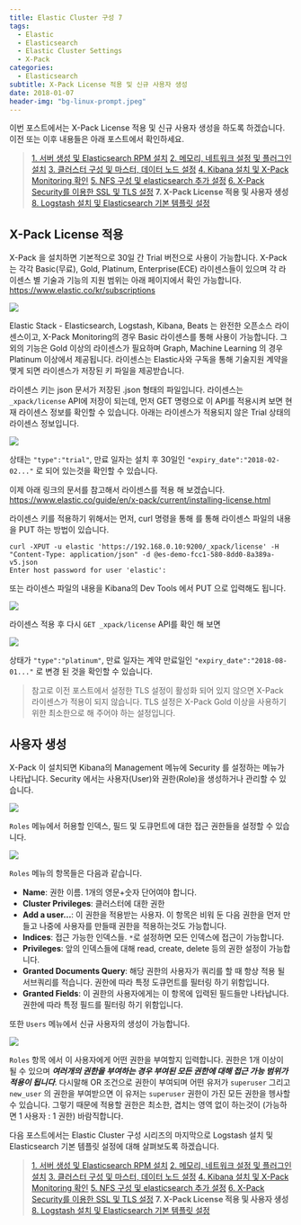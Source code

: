 ```yaml
---
title: Elastic Cluster 구성 7
tags:
  - Elastic
  - Elasticsearch
  - Elastic Cluster Settings
  - X-Pack
categories:
  - Elasticsearch
subtitle: X-Pack License 적용 및 신규 사용자 생성
date: 2018-01-07
header-img: "bg-linux-prompt.jpeg"
---
```


이번 포스트에서는 X-Pack License 적용 및 신규 사용자 생성을 하도록 하겠습니다. 이전 또는 이후 내용들은 아래 포스트에서 확인하세요.

> [1. 서버 생성 및 Elasticsearch RPM 설치](/2018/01/2018-01-build-es-cluster-1)
> [2. 메모리, 네트워크 설정 및 플러그인 설치](/2018/01/2018-01-build-es-cluster-2)
> [3. 클러스터 구성 및 마스터, 데이터 노드 설정](/2018/01/2018-01-build-es-cluster-3)
> [4. Kibana 설치 및 X-Pack Monitoring 확인](/2018/01/2018-01-build-es-cluster-4)
> [5. NFS 구성 및 elasticsearch 추가 설정](/2018/01/2018-01-build-es-cluster-5)
> [6. X-Pack Security를 이용한 SSL 및 TLS 설정](/2018/01/2018-01-build-es-cluster-6)
> **7. X-Pack License 적용 및 사용자 생성**
> [8. Logstash 설치 및 Elasticsearch 기본 템플릿 설정](/2018/01/2018-01-build-es-cluster-8)

## X-Pack License 적용

X-Pack 을 설치하면 기본적으로 30일 간 Trial 버전으로 사용이 가능합니다. X-Pack는 각각 Basic(무료), Gold, Platinum, Enterprise(ECE) 라이센스들이 있으며 각 라이센스 별 기술과 기능의 지원 범위는 아래 페이지에서 확인 가능합니다.
https://www.elastic.co/kr/subscriptions

![](subscriptions.png)

Elastic Stack - Elasticsearch, Logstash, Kibana, Beats 는 완전한 오픈소스 라이센스이고, X-Pack Monitoring의 경우 Basic 라이센스를 통해 사용이 가능합니다. 그 외의 기능은 Gold 이상의 라이센스가 필요하며 Graph, Machine Learning 의 경우 Platinum 이상에서 제공됩니다. 라이센스는 Elastic사와 구독을 통해 기술지원 계약을 맺게 되면 라이센스가 저장된 키 파일을 제공받습니다.

라이센스 키는 json 문서가 저장된 .json 형태의 파일입니다. 라이센스는 `_xpack/license` API에 저장이 되는데, 먼저 GET 명령으로 이 API를 적용시켜 보면 현재 라이센스 정보를 확인할 수 있습니다. 아래는 라이센스가 적용되지 않은 Trial 상태의 라이센스 정보입니다.

![](license-trial.png)

상태는 `"type":"trial"`, 만료 일자는 설치 후 30일인 `"expiry_date":"2018-02-02..."` 로 되어 있는것을 확인할 수 있습니다.

이제 아래 링크의 문서를 참고해서 라이센스를 적용 해 보겠습니다.
https://www.elastic.co/guide/en/x-pack/current/installing-license.html

라이센스 키를 적용하기 위해서는 먼저, curl 명령을 통해 를 통해 라이센스 파일의 내용을 PUT 하는 방법이 있습니다.

```
curl -XPUT -u elastic 'https://192.168.0.10:9200/_xpack/license' -H "Content-Type: application/json" -d @es-demo-fcc1-580-8dd0-8a389a-v5.json
Enter host password for user 'elastic':
```

또는 라이센스 파일의 내용을 Kibana의 Dev Tools 에서 PUT 으로 입력해도 됩니다.

![](put-license.png)

라이센스 적용 후 다시 `GET _xpack/license` API를 확인 해 보면

![](license-platinum.png)

상태가 `"type":"platinum"`, 만료 일자는 계약 만료일인 `"expiry_date":"2018-08-01..."` 로 변경 된 것을 확인할 수 있습니다.

> 참고로 이전 포스트에서 설정한 TLS 설정이 활성화 되어 있지 않으면 X-Pack 라이센스가 적용이 되지 않습니다. TLS 설정은 X-Pack Gold 이상을 사용하기 위한 최소한으로 해 주어야 하는 설정입니다.

## 사용자 생성

X-Pack 이 설치되면 Kibana의 Management 메뉴에 Security 를 설정하는 메뉴가 나타납니다. Security 에서는 사용자(User)와 권한(Role)을 생성하거나 관리할 수 있습니다.

![](management-security.png)

`Roles` 메뉴에서 허용할 인덱스, 필드 및 도큐먼트에 대한 접근 권한들을 설정할 수 있습니다. 

![](set-role.png)

`Roles` 메뉴의 항목들은 다음과 같습니다.

- **Name**: 권한 이름. 1개의 영문+숫자 단어여야 합니다.
- **Cluster Privileges**: 클러스터에 대한 권한
- **Add a user...**: 이 권한을 적용받는 사용자. 이 항목은 비워 둔 다음 권한을 먼저 만들고 나중에 사용자를 만들때 권한을 적용하는것도 가능합니다.
- **Indices**: 접근 가능한 인덱스들. `*`로 설정하면 모든 인덱스에 접근이 가능합니다.
- **Privileges**: 앞의 인덱스들에 대해 read, create, delete 등의 권한 설정이 가능합니다.
- **Granted Documents Query**: 해당 권한의 사용자가 쿼리를 할 때 항상 적용 될 서브쿼리를 적습니다. 권한에 따라 특정 도큐먼트를 필터링 하기 위함입니다.
- **Granted Fields**: 이 권한의 사용자에게는 이 항목에 입력된 필드들만 나타납니다. 권한에 따라 특정 필드를 필터링 하기 위함입니다.

또한 `Users` 메뉴에서 신규 사용자의 생성이 가능합니다.

![](set-user.png)

`Roles` 항목 에서 이 사용자에게 어떤 권한을 부여할지 입력합니다. 권한은 1개 이상이 될 수 있으며 ***여러개의 권한을 부여하는 경우 부여된 모든 권한에 대해 접근 가능 범위가 적용이 됩니다***. 다시말해 OR 조건으로 권한이 부여되며 어떤 유저가 `superuser` 그리고 `new_user` 의 권한을 부여받으면 이 유저는 `superuser` 권한이 가진 모든 권한을 헹사할 수 있습니다. 그렇기 때문에 적용할 권한은 최소한, 겹치는 영역 없이 하는것이 (가능하면 1 사용자 : 1 권한) 바람직합니다.

다음 포스트에서는 Elastic Cluster 구성 시리즈의 마지막으로 Logstash 설치 및 Elasticsearch 기본 템플릿 설정에 대해 살펴보도록 하겠습니다.

> [1. 서버 생성 및 Elasticsearch RPM 설치](/2018/01/2018-01-build-es-cluster-1)
> [2. 메모리, 네트워크 설정 및 플러그인 설치](/2018/01/2018-01-build-es-cluster-2)
> [3. 클러스터 구성 및 마스터, 데이터 노드 설정](/2018/01/2018-01-build-es-cluster-3)
> [4. Kibana 설치 및 X-Pack Monitoring 확인](/2018/01/2018-01-build-es-cluster-4)
> [5. NFS 구성 및 elasticsearch 추가 설정](/2018/01/2018-01-build-es-cluster-5)
> [6. X-Pack Security를 이용한 SSL 및 TLS 설정](/2018/01/2018-01-build-es-cluster-6)
> **7. X-Pack License 적용 및 사용자 생성**
> [8. Logstash 설치 및 Elasticsearch 기본 템플릿 설정](/2018/01/2018-01-build-es-cluster-8)